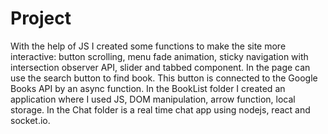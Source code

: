 # Project

With the help of JS I created some functions to make the site more interactive: button scrolling, menu fade animation, sticky navigation with intersection observer API, slider and tabbed component.
In the page can use the search button to find book. This button is connected to the Google Books API by an async function.
In the BookList folder I created an application where I used JS, DOM manipulation, arrow function, local storage.
In the Chat folder is a real time chat app using nodejs, react and socket.io.
